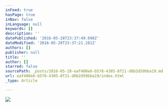 ```yaml
---
inFeed: true
hasPage: true
inNav: false
inLanguage: null
keywords: []
description: ''
datePublished: '2016-05-28T23:37:49.698Z'
dateModified: '2016-05-28T23:37:21.281Z'
authors: []
publisher: null
title: ''
author: []
starred: false
sourcePath: _posts/2016-05-28-eaf400e6-b578-4305-8f21-d8b2d59bba19.md
url: eaf400e6-b578-4305-8f21-d8b2d59bba19/index.html
_type: Article

---
```

![](https://the-grid-user-content.s3-us-west-2.amazonaws.com/93b5ec28-34cf-465a-a444-eeef5c508aca.jpg)